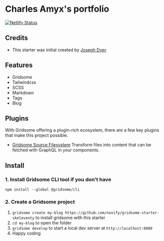# Charles Amyx's portfolio

[![Netlify Status](https://api.netlify.com/api/v1/badges/b6a96d41-68ff-4b83-8426-6ef832a8b38b/deploy-status)](https://app.netlify.com/sites/amyx/deploys)

## Credits

* This starter was initial created by [Joseph Dyer](https://github.com/josephdyer).

## Features

* Gridsome
* Tailwindcss
* SCSS
* Markdown
* Tags
* Blog

## Plugins

With Gridsome offering a plugin-rich ecosystem, there are a few key plugins that make this project possible. 

- [Gridsome Source Filesystem](https://gridsome.org/plugins/@gridsome/source-filesystem) Transform files into content that can be fetched with GraphQL in your components.

## Install

### 1. Install Gridsome CLI tool if you don't have

`npm install --global @gridsome/cli`

### 2. Create a Gridsome project

1. `gridsome create my-blog https://github.com/noxify/gridsome-starter-skeleventy` to install gridsome with this starter
2. `cd my-blog` to open the folder
3. `gridsome develop` to start a local dev server at `http://localhost:8080`
4. Happy coding 
